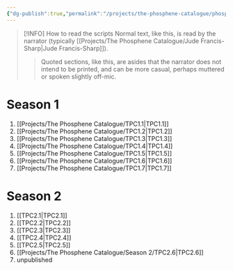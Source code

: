 ```yaml
---
{"dg-publish":true,"permalink":"/projects/the-phosphene-catalogue/phosphene-catalogue-back-issues/","hide":true,"noteIcon":""}
---
```


> [!INFO] How to read the scripts
>  Normal text, like this, is read by the narrator (typically [[Projects/The Phosphene Catalogue/Jude Francis-Sharp\|Jude Francis-Sharp]]).
>> Quoted sections, like this, are asides that the narrator does not intend to be printed, and can be more casual, perhaps muttered or spoken slightly off-mic.
# Season 1
1. [[Projects/The Phosphene Catalogue/TPC1.1\|TPC1.1]]
2. [[Projects/The Phosphene Catalogue/TPC1.2\|TPC1.2]]
3. [[Projects/The Phosphene Catalogue/TPC1.3\|TPC1.3]]
4. [[Projects/The Phosphene Catalogue/TPC1.4\|TPC1.4]]
5. [[Projects/The Phosphene Catalogue/TPC1.5\|TPC1.5]]
6. [[Projects/The Phosphene Catalogue/TPC1.6\|TPC1.6]]
7. [[Projects/The Phosphene Catalogue/TPC1.7\|TPC1.7]]

# Season 2
1. [[TPC2.1\|TPC2.1]]
2. [[TPC2.2\|TPC2.2]]
3. [[TPC2.3\|TPC2.3]]
4. [[TPC2.4\|TPC2.4]]
5. [[TPC2.5\|TPC2.5]]
6. [[Projects/The Phosphene Catalogue/Season 2/TPC2.6\|TPC2.6]]
7. unpublished
